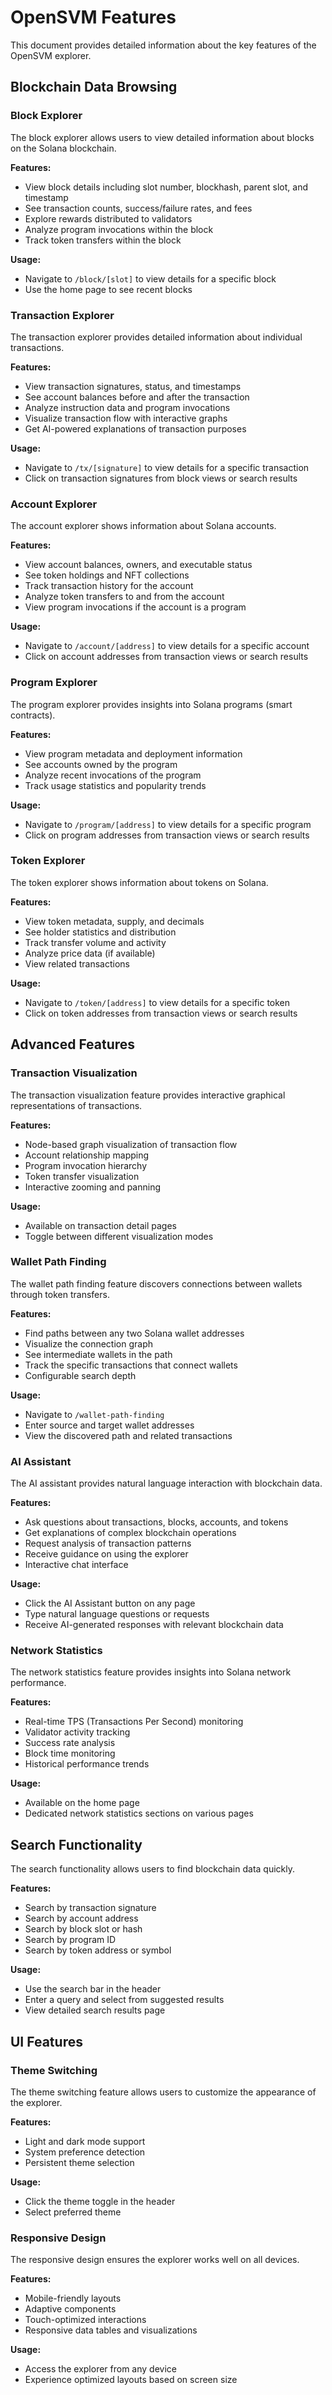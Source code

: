 # OpenSVM Features

This document provides detailed information about the key features of the OpenSVM explorer.

## Blockchain Data Browsing

### Block Explorer

The block explorer allows users to view detailed information about blocks on the Solana blockchain.

**Features:**
- View block details including slot number, blockhash, parent slot, and timestamp
- See transaction counts, success/failure rates, and fees
- Explore rewards distributed to validators
- Analyze program invocations within the block
- Track token transfers within the block

**Usage:**
- Navigate to `/block/[slot]` to view details for a specific block
- Use the home page to see recent blocks

### Transaction Explorer

The transaction explorer provides detailed information about individual transactions.

**Features:**
- View transaction signatures, status, and timestamps
- See account balances before and after the transaction
- Analyze instruction data and program invocations
- Visualize transaction flow with interactive graphs
- Get AI-powered explanations of transaction purposes

**Usage:**
- Navigate to `/tx/[signature]` to view details for a specific transaction
- Click on transaction signatures from block views or search results

### Account Explorer

The account explorer shows information about Solana accounts.

**Features:**
- View account balances, owners, and executable status
- See token holdings and NFT collections
- Track transaction history for the account
- Analyze token transfers to and from the account
- View program invocations if the account is a program

**Usage:**
- Navigate to `/account/[address]` to view details for a specific account
- Click on account addresses from transaction views or search results

### Program Explorer

The program explorer provides insights into Solana programs (smart contracts).

**Features:**
- View program metadata and deployment information
- See accounts owned by the program
- Analyze recent invocations of the program
- Track usage statistics and popularity trends

**Usage:**
- Navigate to `/program/[address]` to view details for a specific program
- Click on program addresses from transaction views or search results

### Token Explorer

The token explorer shows information about tokens on Solana.

**Features:**
- View token metadata, supply, and decimals
- See holder statistics and distribution
- Track transfer volume and activity
- Analyze price data (if available)
- View related transactions

**Usage:**
- Navigate to `/token/[address]` to view details for a specific token
- Click on token addresses from transaction views or search results

## Advanced Features

### Transaction Visualization

The transaction visualization feature provides interactive graphical representations of transactions.

**Features:**
- Node-based graph visualization of transaction flow
- Account relationship mapping
- Program invocation hierarchy
- Token transfer visualization
- Interactive zooming and panning

**Usage:**
- Available on transaction detail pages
- Toggle between different visualization modes

### Wallet Path Finding

The wallet path finding feature discovers connections between wallets through token transfers.

**Features:**
- Find paths between any two Solana wallet addresses
- Visualize the connection graph
- See intermediate wallets in the path
- Track the specific transactions that connect wallets
- Configurable search depth

**Usage:**
- Navigate to `/wallet-path-finding`
- Enter source and target wallet addresses
- View the discovered path and related transactions

### AI Assistant

The AI assistant provides natural language interaction with blockchain data.

**Features:**
- Ask questions about transactions, blocks, accounts, and tokens
- Get explanations of complex blockchain operations
- Request analysis of transaction patterns
- Receive guidance on using the explorer
- Interactive chat interface

**Usage:**
- Click the AI Assistant button on any page
- Type natural language questions or requests
- Receive AI-generated responses with relevant blockchain data

### Network Statistics

The network statistics feature provides insights into Solana network performance.

**Features:**
- Real-time TPS (Transactions Per Second) monitoring
- Validator activity tracking
- Success rate analysis
- Block time monitoring
- Historical performance trends

**Usage:**
- Available on the home page
- Dedicated network statistics sections on various pages

## Search Functionality

The search functionality allows users to find blockchain data quickly.

**Features:**
- Search by transaction signature
- Search by account address
- Search by block slot or hash
- Search by program ID
- Search by token address or symbol

**Usage:**
- Use the search bar in the header
- Enter a query and select from suggested results
- View detailed search results page

## UI Features

### Theme Switching

The theme switching feature allows users to customize the appearance of the explorer.

**Features:**
- Light and dark mode support
- System preference detection
- Persistent theme selection

**Usage:**
- Click the theme toggle in the header
- Select preferred theme

### Responsive Design

The responsive design ensures the explorer works well on all devices.

**Features:**
- Mobile-friendly layouts
- Adaptive components
- Touch-optimized interactions
- Responsive data tables and visualizations

**Usage:**
- Access the explorer from any device
- Experience optimized layouts based on screen size